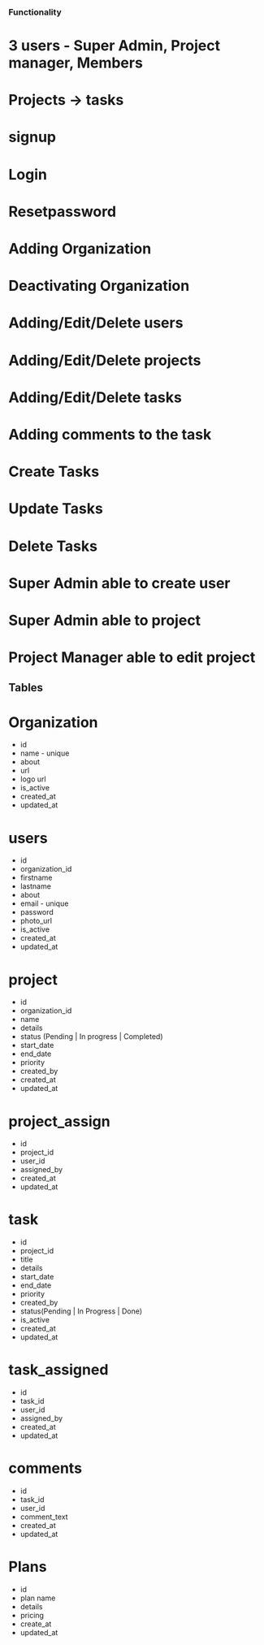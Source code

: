 ### Functionality


# 3 users - Super Admin, Project manager, Members
# Projects -> tasks

# signup
# Login
# Resetpassword 

# Adding Organization
# Deactivating Organization

# Adding/Edit/Delete  users
# Adding/Edit/Delete projects
# Adding/Edit/Delete tasks
# Adding comments to the task

# Create Tasks
# Update Tasks
# Delete Tasks

# Super Admin able to create user
# Super Admin able to project
# Project Manager able to edit project



## Tables

# Organization
- id
- name - unique
- about
- url
- logo url
- is_active
- created_at
- updated_at

# users
- id
- organization_id
- firstname
- lastname
- about
- email - unique
- password
- photo_url
- is_active
- created_at
- updated_at

# project
- id
- organization_id
- name
- details
- status (Pending | In progress | Completed)
- start_date
- end_date
- priority
- created_by
- created_at 
- updated_at

# project_assign
- id
- project_id
- user_id
- assigned_by
- created_at 
- updated_at

# task
- id
- project_id
- title
- details
- start_date
- end_date
- priority
- created_by
- status(Pending | In Progress | Done)
- is_active
- created_at
- updated_at

# task_assigned
- id 
- task_id
- user_id
- assigned_by
- created_at
- updated_at

# comments
- id
- task_id
- user_id
- comment_text
- created_at
- updated_at


# Plans
- id
- plan name
- details
- pricing 
- create_at
- updated_at
